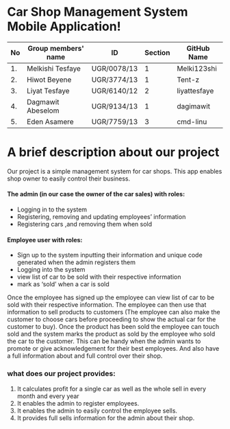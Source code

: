 # Car Shop Management System Mobile Application!

| No |Group members' name |ID            |Section  |GitHub Name  | 
|----|--------------------|------------- |---------|-------------|
| 1. | Melkishi Tesfaye   | UGR/0078/13  | 1       | Melki123shi |
| 2. | Hiwot Beyene       | UGR/3774/13  | 1       | Tent-z      |
| 3. | Liyat Tesfaye      | UGR/6140/12  | 2       | liyattesfaye|
| 4. | Dagmawit Abeselom  | UGR/9134/13  | 1       | dagimawit   |
| 5. | Eden Asamere       | UGR/7759/13  | 3       | cmd-linu    |

# A brief description about our project

Our project is a simple management system for car shops. This app enables shop owner to easily control their business.

#### The admin (in our case the owner of the car sales) with roles:
*	Logging in to the system
* Registering, removing and updating employees’ information 
*	Registering cars ,and removing them when sold

#### Employee user with roles:

*	Sign up to the system inputting their information and unique code generated when the admin registers them
*	Logging into the system 
*	view list of car to be sold with their respective information
*	mark as ‘sold’ when a car is sold

Once the employee has signed up the employee can view list of car to be sold with their respective information. The employee can then use that information to sell products to customers (The employee can also make the customer to choose cars before proceeding to show the actual car for the customer to buy). Once the product has been sold the employee can touch sold and the system marks the product as sold by the employee who sold the car to the customer. This can be handy when the admin wants to promote or give acknowledgement for their best employees. And also have a full information about and full control over their shop.

### what does our project provides:
1. It calculates profit for a single car as well as the whole sell in every month and every year
2. It enables the admin to register employees.
3. It enables the admin to easily control the employee sells. 
4. It provides full sells information for the admin about their shop.

